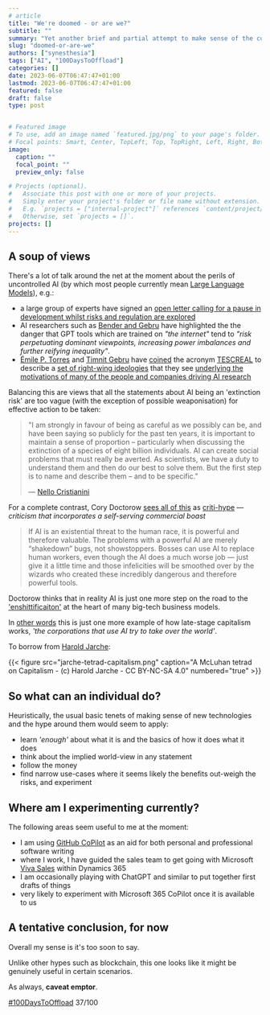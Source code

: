 ```yaml
---
# article
title: "We're doomed - or are we?"
subtitle: ""
summary: "Yet another brief and partial attempt to make sense of the current AI debate"
slug: "doomed-or-are-we"
authors: ["synesthesia"]
tags: ["AI", "100DaysToOffload"]
categories: []
date: 2023-06-07T06:47:47+01:00
lastmod: 2023-06-07T06:47:47+01:00
featured: false
draft: false
type: post


# Featured image
# To use, add an image named `featured.jpg/png` to your page's folder.
# Focal points: Smart, Center, TopLeft, Top, TopRight, Left, Right, BottomLeft, Bottom, BottomRight.
image:
  caption: ""
  focal_point: ""
  preview_only: false

# Projects (optional).
#   Associate this post with one or more of your projects.
#   Simply enter your project's folder or file name without extension.
#   E.g. `projects = ["internal-project"]` references `content/project/deep-learning/index.md`.
#   Otherwise, set `projects = []`.
projects: []
---
```

## A soup of views

There's a lot of talk around the net at the moment about the perils of uncontrolled AI (by which most people currently mean [Large Language Models](https://garden.synesthesia.co.uk/Large%20Language%20Model)), e.g.:

- a large group of experts have signed an [open letter calling for a pause in development whilst risks and regulation are explored](https://futureoflife.org/open-letter/pause-giant-ai-experiments)
- AI researchers such as [Bender and Gebru](https://dl.acm.org/doi/10.1145/3442188.3445922) have highlighted the the danger that GPT tools which are trained on *"the internet"* tend to *"risk perpetuating dominant viewpoints, increasing power imbalances and further reifying inequality"*.
- [Émile P. Torres](https://www.xriskology.com/) and [Timnit Gebru](
-https://dair-community.social/@timnitGebru)  have [coined](https://twitter.com/xriskology/status/1635313845400113153) the acronym [TESCREAL](https://twitter.com/xriskology/status/1635313838508883968?s=20) to describe a [set of right-wing ideologies](https://washingtonspectator.org/understanding-tescreal-silicon-valleys-rightward-turn/) that they see [underlying the motivations of many of the people and companies driving AI research]((https://peopleofcolorintech.com/articles/timnit-gebru-and-emile-torres-call-out-racist-roots-of-the-tech-elites-ai-ideologies/))

Balancing this are views that all the statements about AI being an 'extinction risk' are too vague (with the exception of possible weaponisation) for effective action to be taken: 
>"I am strongly in favour of being as careful as we possibly can be, and have been saying so publicly for the past ten years, it is important to maintain a sense of proportion – particularly when discussing the extinction of a species of eight billion individuals. AI can create social problems that must really be averted. As scientists, we have a duty to understand them and then do our best to solve them. But the first step is to name and describe them – and to be specific." 
>
> &mdash; [Nello Cristianini](https://theconversation.com/if-were-going-to-label-ai-an-extinction-risk-we-need-to-clarify-how-it-could-happen-206738)

For a complete contrast, Cory Doctorow [sees all of this](https://doctorow.medium.com/ayyyyyy-eyeeeee-4ac92fa2eed) as [criti-hype](https://sts-news.medium.com/youre-doing-it-wrong-notes-on-criticism-and-technology-hype-18b08b4307e5) &mdash;  *criticism that incorporates a self-serving commercial boast*

>If AI is an existential threat to the human race, it is powerful and therefore valuable. The problems with a powerful AI are merely “shakedown” bugs, not showstoppers. Bosses can use AI to replace human workers, even though the AI does a much worse job — just give it a little time and those infelicities will be smoothed over by the wizards who created these incredibly dangerous and therefore powerful tools.

Doctorow thinks that in reality AI is just one more step on the road to the ['enshittificaiton'](https://pluralistic.net/2023/01/21/potemkin-ai/#hey-guys) at the heart of many big-tech business models.

In [other words](https://aus.social/@PaulWay/110496947991359261) this is just one more example of how late-stage capitalism works, *'the corporations that use AI try to take over the world'*.

To borrow from [Harold Jarche](https://mastodon.social/@harold/110499816999861929): 

{{< figure src="jarche-tetrad-capitalism.png" caption="A McLuhan tetrad on Capitalism - (c) Harold Jarche - CC BY-NC-SA 4.0" numbered="true" >}}

## So what can an individual do?

Heuristically, the usual basic tenets of making sense of new technologies and the hype around them would seem to apply:

- learn *'enough'* about what it is and the basics of how it does what it does
- think about the implied world-view in any statement
- follow the money
- find narrow use-cases where it seems likely the benefits out-weigh the risks, and experiment

## Where am I experimenting currently?

The following areas seem useful to me at the moment:

- I am using [GitHub CoPilot](https://docs.github.com/en/copilot/getting-started-with-github-copilot) as an aid for both personal and professional software writing
- where I work, I have guided the sales team to get going with Microsoft [Viva Sales](https://www.microsoft.com/en-us/microsoft-viva/sales#overview) within Dynamics 365
- I am occasionally playing with ChatGPT and similar to put together first drafts of things
- very likely to experiment with Microsoft 365 CoPilot once it is available to us

## A tentative conclusion, for now

Overall my sense is it's too soon to say.

Unlike other hypes such as blockchain, this one looks like it might be genuinely useful in certain scenarios.

As always, **caveat emptor**.

[#100DaysToOffload](https://100daystooffload.com/) 37/100
